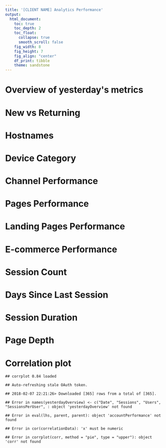 ```yaml
---
title: '[CLIENT NAME] Analytics Performance'
output:
  html_document:
    toc: true
    toc_depth: 2
    toc_float:
      collapse: true
      smooth_scroll: false
    fig_width: 8
    fig_height: 7
    fig_align: "center"
    df_print: tibble
    theme: sandstone
---
```




# Overview of yesterday's metrics



# New vs Returning



# Hostnames



# Device Category



# Channel Performance



# Pages Performance



# Landing Pages Performance



# E-commerce Performance



# Session Count



# Days Since Last Session



# Session Duration



# Page Depth



# Correlation plot


```
## corrplot 0.84 loaded
```

```
## Auto-refreshing stale OAuth token.
```

```
## 2018-02-07 22:21:26> Downloaded [365] rows from a total of [365].
```

```
## Error in names(yesterdayOverview) <- c("Date", "Sessions", "Users", "SessionsPerUser", : object 'yesterdayOverview' not found
```

```
## Error in eval(lhs, parent, parent): object 'accountPerformance' not found
```

```
## Error in cor(correlationData): 'x' must be numeric
```

```
## Error in corrplot(corr, method = "pie", type = "upper"): object 'corr' not found
```
